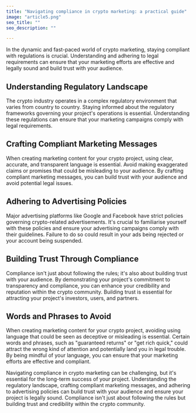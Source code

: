 ```yaml
---
title: "Navigating compliance in crypto marketing: a practical guide"
image: "article5.png"
seo_title: ""
seo_description: ""

---
```


In the dynamic and fast-paced world of crypto marketing, staying compliant with regulations is crucial. Understanding and adhering to legal requirements can ensure that your marketing efforts are effective and legally sound and build trust with your audience.

## Understanding Regulatory Landscape

The crypto industry operates in a complex regulatory environment that varies from country to country. Staying informed about the regulatory frameworks governing your project's operations is essential. Understanding these regulations can ensure that your marketing campaigns comply with legal requirements.

## Crafting Compliant Marketing Messages

When creating marketing content for your crypto project, using clear, accurate, and transparent language is essential. Avoid making exaggerated claims or promises that could be misleading to your audience. By crafting compliant marketing messages, you can build trust with your audience and avoid potential legal issues.

## Adhering to Advertising Policies

Major advertising platforms like Google and Facebook have strict policies governing crypto-related advertisements. It's crucial to familiarise yourself with these policies and ensure your advertising campaigns comply with their guidelines. Failure to do so could result in your ads being rejected or your account being suspended.

## Building Trust Through Compliance

Compliance isn't just about following the rules; it's also about building trust with your audience. By demonstrating your project's commitment to transparency and compliance, you can enhance your credibility and reputation within the crypto community. Building trust is essential for attracting your project's investors, users, and partners.

## Words and Phrases to Avoid

When creating marketing content for your crypto project, avoiding using language that could be seen as deceptive or misleading is essential. Certain words and phrases, such as "guaranteed returns" or "get rich quick," could attract the wrong kind of attention and potentially land you in legal trouble. By being mindful of your language, you can ensure that your marketing efforts are effective and compliant.

Navigating compliance in crypto marketing can be challenging, but it's essential for the long-term success of your project. Understanding the regulatory landscape, crafting compliant marketing messages, and adhering to advertising policies can build trust with your audience and ensure your project is legally sound. Compliance isn't just about following the rules but building trust and credibility within the crypto community.
